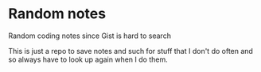 # Random notes
Random coding notes since Gist is hard to search

This is just a repo to save notes and such for stuff that I don't do often and so always have to look up again when I do them.

